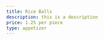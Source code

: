 ```yaml
---
title: Rice Balls
description: this is a description
price: 1.25 per piece
type: appetizer
---
```


